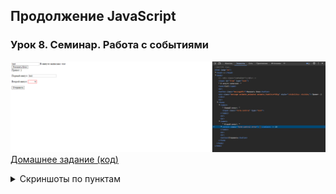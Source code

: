 ## Продолжение JavaScript
### Урок 8. Семинар. Работа с событиями

![image](homework.png)\
[Домашнее задание (код)](homework.js)

<details><summary>Скриншоты по пунктам</summary>

1. При изменении значения в input с `id="from"`, значение содержащееся в нем должно моментально отображаться в `span`.
   То есть при печати в input'е тег `span` также должен меняться.\
   ![image](screen/hw1.png)

2. При клике на кнопку с классом messageBtn необходимо элементу с классом message:
   - добавить два класса: `animate_animated` и `animate_fadeInLeftBig`
   - поставить данному элементу стиль `visibility` в значение `visible`.

   ![image](screen/hw2.png)

3. Необходимо при отправке формы проверить, заполнены ли все поля в этой форме. Если какое-либо поле не заполнено, форма
   не должна отправляться, также должны быть подсвечены незаполненные поля (необходимо поставить класс `error`
   незаполненным полям). Как только пользователь начинает заполнять какое-либо поле, необходимо, при вводе в данное
   поле, произвести проверку:
   - Если поле пустое, необходимо данное поле подсветить (поставить класс `error` данному полю).
   - Если поле было чем-либо заполнено, подсветку (класс `error`) необходимо убрать.
   
   ![image](screen/hw3-1.png)
   ![image](screen/hw3-2.png)

```html
<input id="from" type="text">
В инпуте написано: <span></span>

<br>

<button class="messageBtn">Показать блок</button>
<div class="message">
   Привет :)
</div>

<br>

<form>
   <label>
      Первый инпут:
      <input class="form-control" type="text">
   </label>
   <br>
   <br>
   <label>
      Второй инпут:
      <select class="form-control">
         <option value=""></option>
         <option value="1">Один</option>
         <option value="2">Два</option>
      </select>
   </label>
   <br>
   <br>
   <button>Отправить</button>
</form>

<script>
   "use strict";
```

</details>